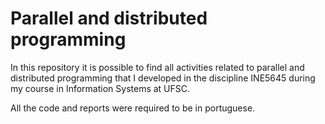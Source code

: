 # Parallel and distributed programming

In this repository it is possible to find all activities related to parallel and distributed programming that I developed in the discipline INE5645 during my course in Information Systems at UFSC.

All the code and reports were required to be in portuguese.